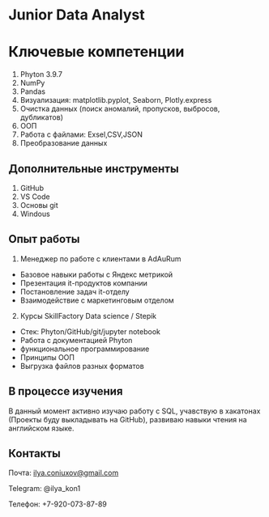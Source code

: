 # Junior Data Analyst
# Ключевые компетенции
1. Phyton 3.9.7
2. NumPy
3. Pandas
4. Визуализация: matplotlib.pyplot, Seaborn, Plotly.express 
5. Очистка данных (поиск аномалий, пропусков, выбросов, дубликатов)
6. ООП
7. Работа с файлами: Exsel,CSV,JSON
8. Преобразование данных

## Дополнительные инструменты
1. GitHub
2. VS Code
3. Основы git
4. Windous

## Опыт работы
1. Менеджер по работе с клиентами в AdAuRum
- Базовое навыки работы с Яндекс метрикой  
- Презентация it-продуктов компании
- Постановление задач it-отделу 
- Взаимодействие с маркетинговым отделом

2. Курсы SkillFactory Data science / Stepik
- Стек: Phyton/GitHub/git/jupyter notebook
- Работа с документацией Phyton
- функциональное программирование
- Принципы ООП
- Выгрузка файлов разных форматов

## В процессе изучения
В данный момент активно изучаю работу с SQL, учавствую в хакатонах (Проекты буду выкладывать на GitHub), развиваю навыки чтения на английском языке.
## Контакты
Почта: ilya.coniuxov@gmail.com

Telegram: @ilya_kon1

Телефон: +7-920-073-87-89
